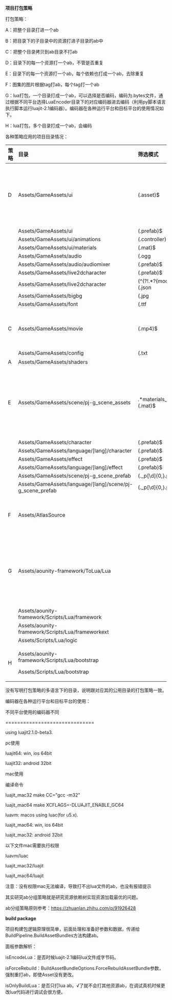 ﻿**项目打包策略**

打包策略：

A：把整个目录打进一个ab

B：把目录下的子目录中的资源打进子目录的ab中

C：把整个目录拷贝到ab目录不打ab

D：目录下的每一个资源打一个ab，不管是否重复

E：目录下的每一个资源打一个ab，每个依赖也打成一个ab，去除重复

F：图集的图片根据tag打ab，每个tag打一个ab

G：lua打包，一个目录打成一个ab，可以选择是否编码，编码为.bytes文件，通过根据不同平台选择LuaEncoder目录下的对应编码器进去编码（利用py脚本语言执行脚本运行luajit-2.1编码器）。编码器在各种运行平台和目标平台的使用情况如下。

H：lua打包，多个目录打成一个ab，会编码

各种策略应用的项目目录情况：

|策略|目录|筛选模式|特点|
| :- | :- | :- | :- |
|D|Assets/GameAssets/ui|(.asset)$|这类资源的特点是各个模块都有分布，数量多，1比1打ab策略有利于控制ab大小粒度，属于按类型和功能模块分组策略|
||Assets/GameAssets/ui|(.prefab)$||
||Assets/GameAssets/ui/animations|(.controller)$||
||Assets/GameAssets/ui/materials|(.mat)$||
||Assets/GameAssets/audio|(.ogg|.mp3|.wav)$||
||Assets/GameAssets/audio/audiomixer|(.prefab)$||
||Assets/GameAssets/live2dcharacter|(.prefab)$||
||Assets/GameAssets/live2dcharacter|(^(?!.\*?(model))).+(.json|.bytes)$||
||Assets/GameAssets/bigbg|(.jpg|.png)$||
||Assets/GameAssets/font|(.ttf|.fontsettings)$||
|C|Assets/GameAssets/movie|(.mp4)$|这类资源一般是配置文件，或者像是mp4这种游戏中用得比较少的资源文件|
||Assets/GameAssets/config|(.txt|.png|.jpg)$||
|A|Assets/GameAssets/shaders||全局常驻的文件|
|E|Assets/GameAssets/scene/pj-g\_scene\_assets|.\*materials\_dynload.+(.mat)$|这类资源的引用比较复杂，材质贴图引用得多，有些资源需要动态加载，需要对依赖资源做去重处理。 场景、spine人物动画、特效属于这类。|
||Assets/GameAssets/character|(.prefab)$||
||Assets/GameAssets/language/[lang]/character|(.prefab)$||
||Assets/GameAssets/effect|(.prefab)$||
||Assets/GameAssets/language/[lang]/effect|(.prefab)$||
||Assets/GameAssets/scene/pj-g\_scene\_prefab|(.\_p[\\d]{0,}.prefab|.\_stage.prefab)$||
||Assets/GameAssets/language/[lang]/scene/pj-g\_scene\_prefab|(.\_p[\\d]{0,}.prefab|.\_stage.prefab)$||
|F|Assets/AtlasSource||UI用的精灵图，需要根据自定义tag打图集，其实就是按功能模块分组策略|
|G|Assets/aounity-framework/ToLua/Lua||lua文件根据模块打ab，属于按逻辑实体分组策略，类似于粒度比较大的模块，但代码文件也属于系统常驻类型，不宜分得太小粒度|
||Assets/aounity-framework/Scripts/Lua/framework|||
||Assets/aounity-framework/Scripts/Lua/frameworkext|||
||Assets/Scripts/Lua/logic|||
|H|<p>Assets/aounity-framework/Scripts/Lua/bootstrap</p><p></p><p>Assets/Scripts/Lua/bootstrap</p>||lua文件根据模块打ab，同一个模块多个目录打在一起|
没有写明打包策略的多语言下的目录，说明跟对应其的公用目录的打包策略一致。

编码器在各种运行平台和目标平台的使用：

不同平台使用的编码器不同

\==============================

using luajit2.1.0-beta3.

pc使用

luajit64:   win, ios 64bit

luajit32:   android 32bit

mac使用

编译命令

luajit\_mac32 make CC="gcc -m32"

luajit\_mac64 make XCFLAGS=-DLUAJIT\_ENABLE\_GC64

luavm:	    macos using luac(for u5.x). 

luajit\_mac64: win, ios 64bit

luajit\_mac32: android 32bit

以下文件mac需要执行权限

luavm/luac

luajit\_mac32/luajit

luajit\_mac64/luajit

注意：没有权限mac无法编译，导致打不出lua文件的ab，也没有报错提示

其实研究ab分组策略就是研究资源依赖树实现资源加载最优的问题。

ab分组策略原则参考：<https://zhuanlan.zhihu.com/p/91926428>

**build package**

项目构建包逻辑原理很简单，前面处理和准备好参数和数据，传递给BuildPipeline.BuildAssetBundles方法构建ab。

面板参数解析：

isEncodeLua：是否时候luajit-2.1编码lua文件成字节码。

isForceRebuild：BuildAssetBundleOptions.ForceRebuildAssetBundle参数，强制重打ab，即使Asset没有更改。

isOnlyBuildLua：是否只打lua ab。√了就不会打其他资源ab，在调试真机时候更改lua代码进行调试会很方便。
